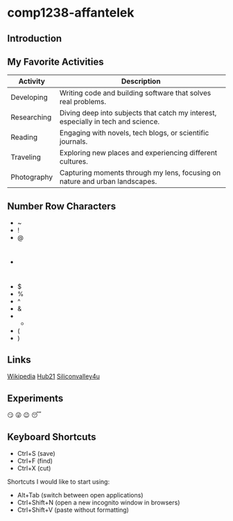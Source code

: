 # comp1238-affantelek
## Introduction

## My Favorite Activities

| Activity        | Description                                                |
|-----------------|------------------------------------------------------------|
| Developing      | Writing code and building software that solves real problems. |
| Researching     | Diving deep into subjects that catch my interest, especially in tech and science. |
| Reading         | Engaging with novels, tech blogs, or scientific journals.   |
| Traveling       | Exploring new places and experiencing different cultures.   |
| Photography     | Capturing moments through my lens, focusing on nature and urban landscapes. |

## Number Row Characters
- ~
- !
- @
- #
- $
- %
- ^
- &
- *
- (
- )

## Links
[Wikipedia](https://en.wikipedia.org/wiki/History_of_programming_languages)
[Hub21](https://thehub21.com/blog/10/programming-history-fun-facts)
[Siliconvalley4u](https://www.siliconvalley4u.com/blogs/10-coding-fun-facts)

## Experiments
:smirk:
:stuck_out_tongue_winking_eye:
:wink:
:sleeping:

## Keyboard Shortcuts

- Ctrl+S (save)
- Ctrl+F (find)
- Ctrl+X (cut)

Shortcuts I would like to start using:
- Alt+Tab (switch between open applications)
- Ctrl+Shift+N (open a new incognito window in browsers)
- Ctrl+Shift+V (paste without formatting)
